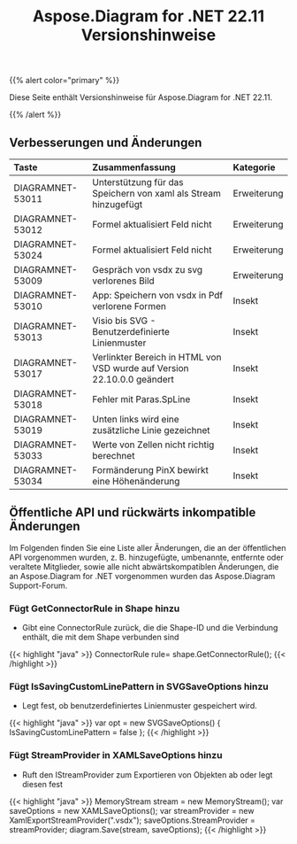 ﻿---
title: Aspose.Diagram for .NET 22.11 Versionshinweise
type: docs
weight: 17
url: /de/net/aspose-diagram-for-net-22-11-release-notes/
---
{{% alert color="primary" %}} 

Diese Seite enthält Versionshinweise für Aspose.Diagram for .NET 22.11.

{{% /alert %}} 
## **Verbesserungen und Änderungen**

|**Taste**|**Zusammenfassung**|**Kategorie**|
|:- |:- |:- |
|DIAGRAMNET-53011|Unterstützung für das Speichern von xaml als Stream hinzugefügt|Erweiterung|
|DIAGRAMNET-53012|Formel aktualisiert Feld nicht|Erweiterung|
|DIAGRAMNET-53024|Formel aktualisiert Feld nicht|Erweiterung|
|DIAGRAMNET-53009|Gespräch von vsdx zu svg verlorenes Bild|Erweiterung|
|DIAGRAMNET-53010|App: Speichern von vsdx in Pdf verlorene Formen|Insekt|
|DIAGRAMNET-53013|Visio bis SVG - Benutzerdefinierte Linienmuster|Insekt|
|DIAGRAMNET-53017|Verlinkter Bereich in HTML von VSD wurde auf Version 22.10.0.0 geändert|Insekt|
|DIAGRAMNET-53018|Fehler mit Paras.SpLine|Insekt|
|DIAGRAMNET-53019|Unten links wird eine zusätzliche Linie gezeichnet|Insekt|
|DIAGRAMNET-53033|Werte von Zellen nicht richtig berechnet|Insekt|
|DIAGRAMNET-53034|Formänderung PinX bewirkt eine Höhenänderung|Insekt|

## **Öffentliche API und rückwärts inkompatible Änderungen**
Im Folgenden finden Sie eine Liste aller Änderungen, die an der öffentlichen API vorgenommen wurden, z. B. hinzugefügte, umbenannte, entfernte oder veraltete Mitglieder, sowie alle nicht abwärtskompatiblen Änderungen, die an Aspose.Diagram for .NET vorgenommen wurden das Aspose.Diagram Support-Forum.

### **Fügt GetConnectorRule in Shape hinzu**
- Gibt eine ConnectorRule zurück, die die Shape-ID und die Verbindung enthält, die mit dem Shape verbunden sind

{{< highlight "java" >}}
ConnectorRule rule= shape.GetConnectorRule();
{{< /highlight >}}

### **Fügt IsSavingCustomLinePattern in SVGSaveOptions hinzu**
- Legt fest, ob benutzerdefiniertes Linienmuster gespeichert wird.

{{< highlight "java" >}}
var opt = new SVGSaveOptions()
{
     IsSavingCustomLinePattern = false
};
{{< /highlight >}}

### **Fügt StreamProvider in XAMLSaveOptions hinzu**
- Ruft den IStreamProvider zum Exportieren von Objekten ab oder legt diesen fest

{{< highlight "java" >}}
MemoryStream stream = new MemoryStream();
var saveOptions = new XAMLSaveOptions();
var streamProvider = new XamlExportStreamProvider(".vsdx");
saveOptions.StreamProvider = streamProvider;
diagram.Save(stream, saveOptions);
{{< /highlight >}}